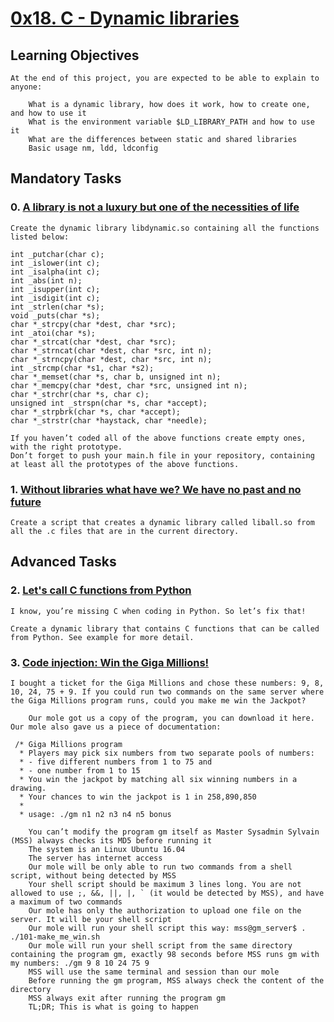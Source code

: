 # [0x18. C - Dynamic libraries]()

## Learning Objectives

	At the end of this project, you are expected to be able to explain to anyone:

	    What is a dynamic library, how does it work, how to create one, and how to use it
	    What is the environment variable $LD_LIBRARY_PATH and how to use it
	    What are the differences between static and shared libraries
	    Basic usage nm, ldd, ldconfig

## Mandatory Tasks

### 0. [A library is not a luxury but one of the necessities of life](https://github.com/leulyk/alx-low_level_programming/blob/main/0x18-dynamic_libraries/libdynamic.so)

	Create the dynamic library libdynamic.so containing all the functions listed below:

	int _putchar(char c);
	int _islower(int c);
	int _isalpha(int c);
	int _abs(int n);
	int _isupper(int c);
	int _isdigit(int c);
	int _strlen(char *s);
	void _puts(char *s);
	char *_strcpy(char *dest, char *src);
	int _atoi(char *s);
	char *_strcat(char *dest, char *src);
	char *_strncat(char *dest, char *src, int n);
	char *_strncpy(char *dest, char *src, int n);
	int _strcmp(char *s1, char *s2);
	char *_memset(char *s, char b, unsigned int n);
	char *_memcpy(char *dest, char *src, unsigned int n);
	char *_strchr(char *s, char c);
	unsigned int _strspn(char *s, char *accept);
	char *_strpbrk(char *s, char *accept);
	char *_strstr(char *haystack, char *needle);

	If you haven’t coded all of the above functions create empty ones, with the right prototype.
	Don’t forget to push your main.h file in your repository, containing at least all the prototypes of the above functions.

### 1. [Without libraries what have we? We have no past and no future](https://github.com/leulyk/alx-low_level_programming/blob/main/0x18-dynamic_libraries/1-create_dynamic_lib.sh)

	Create a script that creates a dynamic library called liball.so from all the .c files that are in the current directory.

## Advanced Tasks

### 2. [Let's call C functions from Python](https://github.com/leulyk/alx-low_level_programming/blob/main/0x18-dynamic_libraries/100-operations.so)

	I know, you’re missing C when coding in Python. So let’s fix that!

	Create a dynamic library that contains C functions that can be called from Python. See example for more detail.

### 3. [Code injection: Win the Giga Millions!](https://github.com/leulyk/alx-low_level_programming/blob/main/0x18-dynamic_libraries/101-make_me_win.sh)

	I bought a ticket for the Giga Millions and chose these numbers: 9, 8, 10, 24, 75 + 9. If you could run two commands on the same server where the Giga Millions program runs, could you make me win the Jackpot?

	    Our mole got us a copy of the program, you can download it here. Our mole also gave us a piece of documentation:

	 /* Giga Millions program                                                                                    
	  * Players may pick six numbers from two separate pools of numbers:                                                
	  * - five different numbers from 1 to 75 and                                                                       
	  * - one number from 1 to 15                                                                                       
	  * You win the jackpot by matching all six winning numbers in a drawing.                                           
	  * Your chances to win the jackpot is 1 in 258,890,850                                                             
	  *                                                                                                                 
	  * usage: ./gm n1 n2 n3 n4 n5 bonus

	    You can’t modify the program gm itself as Master Sysadmin Sylvain (MSS) always checks its MD5 before running it
	    The system is an Linux Ubuntu 16.04
	    The server has internet access
	    Our mole will be only able to run two commands from a shell script, without being detected by MSS
	    Your shell script should be maximum 3 lines long. You are not allowed to use ;, &&, ||, |, ` (it would be detected by MSS), and have a maximum of two commands
	    Our mole has only the authorization to upload one file on the server. It will be your shell script
	    Our mole will run your shell script this way: mss@gm_server$ . ./101-make_me_win.sh
	    Our mole will run your shell script from the same directory containing the program gm, exactly 98 seconds before MSS runs gm with my numbers: ./gm 9 8 10 24 75 9
	    MSS will use the same terminal and session than our mole
	    Before running the gm program, MSS always check the content of the directory
	    MSS always exit after running the program gm
	    TL;DR; This is what is going to happen
